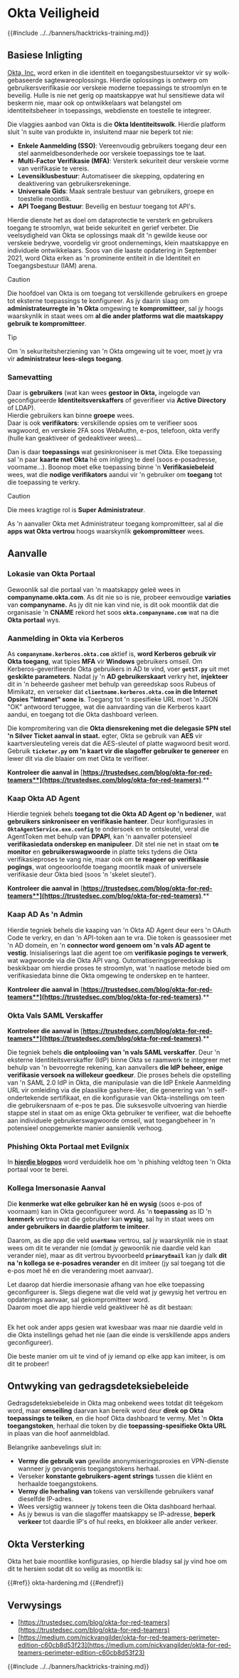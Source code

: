 # Okta Veiligheid

{{#include ../../banners/hacktricks-training.md}}

## Basiese Inligting

[Okta, Inc.](https://www.okta.com/) word erken in die identiteit en toegangsbestuursektor vir sy wolk-gebaseerde sagtewareoplossings. Hierdie oplossings is ontwerp om gebruikersverifikasie oor verskeie moderne toepassings te stroomlyn en te beveilig. Hulle is nie net gerig op maatskappye wat hul sensitiewe data wil beskerm nie, maar ook op ontwikkelaars wat belangstel om identiteitsbeheer in toepassings, webdienste en toestelle te integreer.

Die vlaggies aanbod van Okta is die **Okta Identiteitswolk**. Hierdie platform sluit 'n suite van produkte in, insluitend maar nie beperk tot nie:

- **Enkele Aanmelding (SSO)**: Vereenvoudig gebruikers toegang deur een stel aanmeldbesonderhede oor verskeie toepassings toe te laat.
- **Multi-Factor Verifikasie (MFA)**: Versterk sekuriteit deur verskeie vorme van verifikasie te vereis.
- **Levensiklusbestuur**: Automatiseer die skepping, opdatering en deaktivering van gebruikersrekeninge.
- **Universale Gids**: Maak sentrale bestuur van gebruikers, groepe en toestelle moontlik.
- **API Toegang Bestuur**: Beveilig en bestuur toegang tot API's.

Hierdie dienste het as doel om dataprotectie te versterk en gebruikers toegang te stroomlyn, wat beide sekuriteit en gerief verbeter. Die veelsydigheid van Okta se oplossings maak dit 'n gewilde keuse oor verskeie bedrywe, voordelig vir groot ondernemings, klein maatskappye en individuele ontwikkelaars. Soos van die laaste opdatering in September 2021, word Okta erken as 'n prominente entiteit in die Identiteit en Toegangsbestuur (IAM) arena.

> [!CAUTION]
> Die hoofdoel van Okta is om toegang tot verskillende gebruikers en groepe tot eksterne toepassings te konfigureer. As jy daarin slaag om **administrateurregte in 'n Okta** omgewing te **kompromitteer**, sal jy hoogs waarskynlik in staat wees om **al die ander platforms wat die maatskappy gebruik te kompromitteer**.

> [!TIP]
> Om 'n sekuriteitsherziening van 'n Okta omgewing uit te voer, moet jy vra vir **administrateur lees-slegs toegang**.

### Samevatting

Daar is **gebruikers** (wat kan wees **gestoor in Okta,** ingelogde van geconfigureerde **Identiteitsverskaffers** of geverifieer via **Active Directory** of LDAP).\
Hierdie gebruikers kan binne **groepe** wees.\
Daar is ook **verifikators**: verskillende opsies om te verifieer soos wagwoord, en verskeie 2FA soos WebAuthn, e-pos, telefoon, okta verify (hulle kan geaktiveer of gedeaktiveer wees)...

Dan is daar **toepassings** wat gesinkroniseer is met Okta. Elke toepassing sal 'n paar **kaarte met Okta** hê om inligting te deel (soos e-posadresse, voorname...). Boonop moet elke toepassing binne 'n **Verifikasiebeleid** wees, wat die **nodige verifikators** aandui vir 'n gebruiker om **toegang** tot die toepassing te verkry.

> [!CAUTION]
> Die mees kragtige rol is **Super Administrateur**.
>
> As 'n aanvaller Okta met Administrateur toegang kompromitteer, sal al die **apps wat Okta vertrou** hoogs waarskynlik **gekompromitteer** wees.

## Aanvalle

### Lokasie van Okta Portaal

Gewoonlik sal die portaal van 'n maatskappy geleë wees in **companyname.okta.com**. As dit nie so is nie, probeer eenvoudige **variaties** van **companyname.** As jy dit nie kan vind nie, is dit ook moontlik dat die organisasie 'n **CNAME** rekord het soos **`okta.companyname.com`** wat na die **Okta portaal** wys.

### Aanmelding in Okta via Kerberos

As **`companyname.kerberos.okta.com`** aktief is, **word Kerberos gebruik vir Okta toegang**, wat tipies **MFA** vir **Windows** gebruikers omseil. Om Kerberos-geverifieerde Okta gebruikers in AD te vind, voer **`getST.py`** uit met **geskikte parameters**. Nadat jy 'n **AD gebruikerskaart** verkry het, **injekteer** dit in 'n beheerde gasheer met behulp van gereedskap soos Rubeus of Mimikatz, en verseker dat **`clientname.kerberos.okta.com` in die Internet Opsies "Intranet" sone is**. Toegang tot 'n spesifieke URL moet 'n JSON "OK" antwoord teruggee, wat die aanvaarding van die Kerberos kaart aandui, en toegang tot die Okta dashboard verleen.

Die kompromitering van die **Okta diensrekening met die delegasie SPN stel 'n Silver Ticket aanval in staat.** egter, Okta se gebruik van **AES** vir kaartversleuteling vereis dat die AES-sleutel of platte wagwoord besit word. Gebruik **`ticketer.py` om 'n kaart vir die slagoffer gebruiker te genereer** en lewer dit via die blaaier om met Okta te verifieer.

**Kontroleer die aanval in** [**https://trustedsec.com/blog/okta-for-red-teamers**](https://trustedsec.com/blog/okta-for-red-teamers)**.**

### Kaap Okta AD Agent

Hierdie tegniek behels **toegang tot die Okta AD Agent op 'n bediener**, wat **gebruikers sinkroniseer en verifikasie hanteer**. Deur konfigurasies in **`OktaAgentService.exe.config`** te ondersoek en te ontsleutel, veral die AgentToken met behulp van **DPAPI**, kan 'n aanvaller potensieel **verifikasiedata onderskep en manipuleer**. Dit stel nie net in staat om **te monitor** en **gebruikerswagwoorde** in platte teks tydens die Okta verifikasieproses te vang nie, maar ook om **te reageer op verifikasie pogings**, wat ongeoorloofde toegang moontlik maak of universele verifikasie deur Okta bied (soos 'n 'skelet sleutel').

**Kontroleer die aanval in** [**https://trustedsec.com/blog/okta-for-red-teamers**](https://trustedsec.com/blog/okta-for-red-teamers)**.**

### Kaap AD As 'n Admin

Hierdie tegniek behels die kaaping van 'n Okta AD Agent deur eers 'n OAuth Code te verkry, en dan 'n API-token aan te vra. Die token is geassosieer met 'n AD domein, en 'n **connector word genoem om 'n vals AD agent te vestig**. Inisialiserings laat die agent toe om **verifikasie pogings te verwerk**, wat wagwoorde via die Okta API vang. Outomatiseringsgereedskap is beskikbaar om hierdie proses te stroomlyn, wat 'n naatlose metode bied om verifikasiedata binne die Okta omgewing te onderskep en te hanteer.

**Kontroleer die aanval in** [**https://trustedsec.com/blog/okta-for-red-teamers**](https://trustedsec.com/blog/okta-for-red-teamers)**.**

### Okta Vals SAML Verskaffer

**Kontroleer die aanval in** [**https://trustedsec.com/blog/okta-for-red-teamers**](https://trustedsec.com/blog/okta-for-red-teamers)**.**

Die tegniek behels **die ontplooiing van 'n vals SAML verskaffer**. Deur 'n eksterne Identiteitsverskaffer (IdP) binne Okta se raamwerk te integreer met behulp van 'n bevoorregte rekening, kan aanvallers **die IdP beheer, enige verifikasie versoek na willekeur goedkeur**. Die proses behels die opstelling van 'n SAML 2.0 IdP in Okta, die manipulasie van die IdP Enkele Aanmelding URL vir omleiding via die plaaslike gashere-lêer, die generering van 'n self-ondertekende sertifikaat, en die konfigurasie van Okta-instellings om teen die gebruikersnaam of e-pos te pas. Die suksesvolle uitvoering van hierdie stappe stel in staat om as enige Okta gebruiker te verifieer, wat die behoefte aan individuele gebruikerswagwoorde omseil, wat toegangbeheer in 'n potensieel onopgemerkte manier aansienlik verhoog.

### Phishing Okta Portaal met Evilgnix

In [**hierdie blogpos**](https://medium.com/nickvangilder/okta-for-red-teamers-perimeter-edition-c60cb8d53f23) word verduidelik hoe om 'n phishing veldtog teen 'n Okta portaal voor te berei.

### Kollega Imersonasie Aanval

Die **kenmerke wat elke gebruiker kan hê en wysig** (soos e-pos of voornaam) kan in Okta geconfigureer word. As 'n **toepassing** as ID 'n **kenmerk** vertrou wat die gebruiker kan **wysig**, sal hy in staat wees om **ander gebruikers in daardie platform te imiteer**.

Daarom, as die app die veld **`userName`** vertrou, sal jy waarskynlik nie in staat wees om dit te verander nie (omdat jy gewoonlik nie daardie veld kan verander nie), maar as dit vertrou byvoorbeeld **`primaryEmail`** kan jy dalk **dit na 'n kollega se e-posadres verander** en dit imiteer (jy sal toegang tot die e-pos moet hê en die verandering moet aanvaar).

Let daarop dat hierdie imersonasie afhang van hoe elke toepassing geconfigureer is. Slegs diegene wat die veld wat jy gewysig het vertrou en opdaterings aanvaar, sal gekompromitteer word.\
Daarom moet die app hierdie veld geaktiveer hê as dit bestaan:

<figure><img src="../../images/image (175).png" alt=""><figcaption></figcaption></figure>

Ek het ook ander apps gesien wat kwesbaar was maar nie daardie veld in die Okta instellings gehad het nie (aan die einde is verskillende apps anders geconfigureer).

Die beste manier om uit te vind of jy iemand op elke app kan imiteer, is om dit te probeer!

## Ontwyking van gedragsdeteksiebeleide <a href="#id-9fde" id="id-9fde"></a>

Gedragsdeteksiebeleide in Okta mag onbekend wees totdat dit teëgekom word, maar **omseiling** daarvan kan bereik word deur **direk op Okta toepassings te teiken**, en die hoof Okta dashboard te vermy. Met 'n **Okta toegangstoken**, herhaal die token by die **toepassing-spesifieke Okta URL** in plaas van die hoof aanmeldblad.

Belangrike aanbevelings sluit in:

- **Vermy die gebruik van** gewilde anonymiseringsproxies en VPN-dienste wanneer jy gevangenis toegangstokens herhaal.
- Verseker **konstante gebruikers-agent strings** tussen die kliënt en herhaalde toegangstokens.
- **Vermy die herhaling van** tokens van verskillende gebruikers vanaf dieselfde IP-adres.
- Wees versigtig wanneer jy tokens teen die Okta dashboard herhaal.
- As jy bewus is van die slagoffer maatskappy se IP-adresse, **beperk verkeer** tot daardie IP's of hul reeks, en blokkeer alle ander verkeer.

## Okta Versterking

Okta het baie moontlike konfigurasies, op hierdie bladsy sal jy vind hoe om dit te hersien sodat dit so veilig as moontlik is:

{{#ref}}
okta-hardening.md
{{#endref}}

## Verwysings

- [https://trustedsec.com/blog/okta-for-red-teamers](https://trustedsec.com/blog/okta-for-red-teamers)
- [https://medium.com/nickvangilder/okta-for-red-teamers-perimeter-edition-c60cb8d53f23](https://medium.com/nickvangilder/okta-for-red-teamers-perimeter-edition-c60cb8d53f23)

{{#include ../../banners/hacktricks-training.md}}
